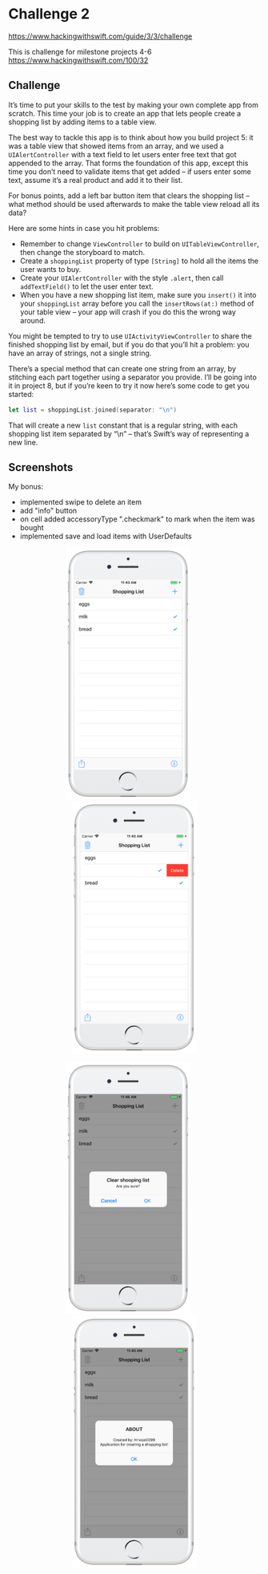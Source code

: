 # Challenge 2

https://www.hackingwithswift.com/guide/3/3/challenge

This is challenge for milestone projects 4-6 https://www.hackingwithswift.com/100/32

## Challenge

It’s time to put your skills to the test by making your own complete app from scratch. This time your job is to create an app that lets people create a shopping list by adding items to a table view.

The best way to tackle this app is to think about how you build project 5: it was a table view that showed items from an array, and we used a ```UIAlertController``` with a text field to let users enter free text that got appended to the array. That forms the foundation of this app, except this time you don’t need to validate items that get added – if users enter some text, assume it’s a real product and add it to their list.

For bonus points, add a left bar button item that clears the shopping list – what method should be used afterwards to make the table view reload all its data?

Here are some hints in case you hit problems:

- Remember to change ```ViewController``` to build on ```UITableViewController```, then change the storyboard to match.
- Create a ```shoppingList``` property of type ```[String]``` to hold all the items the user wants to buy.
- Create your ```UIAlertController``` with the style ```.alert```, then call ```addTextField()``` to let the user enter text.
- When you have a new shopping list item, make sure you ```insert()``` it into your ```shoppingList``` array before you call the ```insertRows(at:)``` method of your table view – your app will crash if you do this the wrong way around.

You might be tempted to try to use ```UIActivityViewController``` to share the finished shopping list by email, but if you do that you’ll hit a problem: you have an array of strings, not a single string.

There’s a special method that can create one string from an array, by stitching each part together using a separator you provide. I’ll be going into it in project 8, but if you’re keen to try it now here’s some code to get you started:

```swift
let list = shoppingList.joined(separator: "\n")
```

That will create a new ```list``` constant that is a regular string, with each shopping list item separated by “\n” – that’s Swift’s way of representing a new line.

## Screenshots

My bonus:
- implemented swipe to delete an item
- add "info" button
- on cell added accessoryType ".checkmark" to mark when the item was bought
- implemented save and load items with UserDefaults

<p align="center">
<img src="screenshots/screen01.png" width="250"  title="Challenge 2">&nbsp;&nbsp;&nbsp;&nbsp;&nbsp;&nbsp;<img src="screenshots/screen02.png" width="250" title="Challenge 2">
</p>
<p align="center">
<img src="screenshots/screen03.png" width="250" title="Challenge 2">&nbsp;&nbsp;&nbsp;&nbsp;&nbsp;&nbsp;<img src="screenshots/screen04.png" width="250" title="Challenge 2">
</p>
